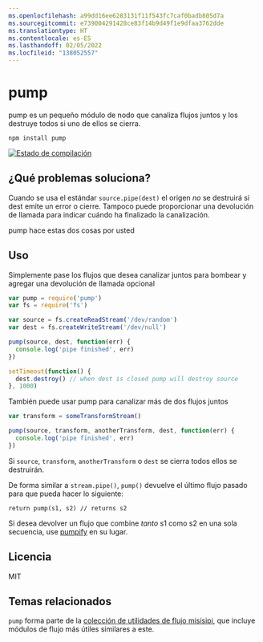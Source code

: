 ```yaml
---
ms.openlocfilehash: a99dd16ee6283131f11f543fc7caf0badb805d7a
ms.sourcegitcommit: e739004291428ce83f14b9d49f1e9dfaa3762dde
ms.translationtype: HT
ms.contentlocale: es-ES
ms.lasthandoff: 02/05/2022
ms.locfileid: "138052557"
---
```

# <a name="pump"></a>pump

pump es un pequeño módulo de nodo que canaliza flujos juntos y los destruye todos si uno de ellos se cierra.

```
npm install pump
```

[![Estado de compilación](http://img.shields.io/travis/mafintosh/pump.svg?style=flat)](http://travis-ci.org/mafintosh/pump)

## <a name="what-problem-does-it-solve"></a>¿Qué problemas soluciona?

Cuando se usa el estándar `source.pipe(dest)` el origen _no_ se destruirá si dest emite un error o cierre.
Tampoco puede proporcionar una devolución de llamada para indicar cuándo ha finalizado la canalización.

pump hace estas dos cosas por usted

## <a name="usage"></a>Uso

Simplemente pase los flujos que desea canalizar juntos para bombear y agregar una devolución de llamada opcional

``` js
var pump = require('pump')
var fs = require('fs')

var source = fs.createReadStream('/dev/random')
var dest = fs.createWriteStream('/dev/null')

pump(source, dest, function(err) {
  console.log('pipe finished', err)
})

setTimeout(function() {
  dest.destroy() // when dest is closed pump will destroy source
}, 1000)
```

También puede usar pump para canalizar más de dos flujos juntos

``` js
var transform = someTransformStream()

pump(source, transform, anotherTransform, dest, function(err) {
  console.log('pipe finished', err)
})
```

Si `source`, `transform`, `anotherTransform` o `dest` se cierra todos ellos se destruirán.

De forma similar a `stream.pipe()`, `pump()` devuelve el último flujo pasado para que pueda hacer lo siguiente:

```
return pump(s1, s2) // returns s2
```

Si desea devolver un flujo que combine *tanto* s1 como s2 en una sola secuencia, use [pumpify](https://github.com/mafintosh/pumpify) en su lugar.

## <a name="license"></a>Licencia

MIT

## <a name="related"></a>Temas relacionados

`pump` forma parte de la [colección de utilidades de flujo misisipi](https://github.com/maxogden/mississippi), que incluye módulos de flujo más útiles similares a este.
